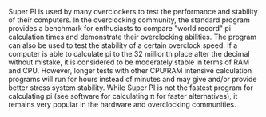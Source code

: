 Super PI is used by many overclockers to test the performance and stability of their computers. In the overclocking community, the standard program provides a benchmark for enthusiasts to compare "world record" pi calculation times and demonstrate their overclocking abilities. The program can also be used to test the stability of a certain overclock speed. If a computer is able to calculate pi to the 32 millionth place after the decimal without mistake, it is considered to be moderately stable in terms of RAM and CPU. However, longer tests with other CPU/RAM intensive calculation programs will run for hours instead of minutes and may give and/or provide better stress system stability. While Super PI is not the fastest program for calculating pi (see software for calculating π for faster alternatives), it remains very popular in the hardware and overclocking communities.